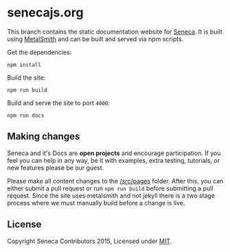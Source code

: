 # senecajs.org
This branch contains the static documentation website for [Seneca][]. It is built
using [MetalSmith][] and can be built and served via npm scripts.

Get the dependencies:

```
npm install
```

Build the site:

```
npm run build
```

Build and serve the site to port `4000`:

```
npm run docs
```

## Making changes

Seneca and it's Docs are __open projects__ and encourage participation. If you feel you can help in any
way, be it with examples, extra testing, tutorials, or new features please be our guest.

Please make all content changes to the [/src/pages](https://github.com/senecajs/senecajs.github.io/tree/master/src/pages)
folder.  After this, you can either submit a pull request or run `npm run build`
before submitting a pull request.  Since the site uses metalsmith and not jekyll
there is a two stage process where we must manually build before a change is live.  



## License
Copyright Seneca Contributors 2015, Licensed under [MIT][].

[MIT]: ./LICENSE


[Seneca]: http://seneca.org
[Metalsmith]: http://metalsmith.io

